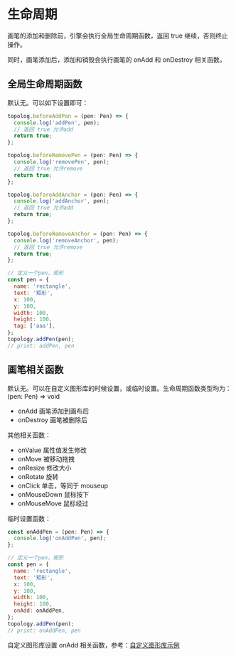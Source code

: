 # 生命周期

画笔的添加和删除前，引擎会执行全局生命周期函数，返回 true 继续，否则终止操作。

同时，画笔添加后，添加和销毁会执行画笔的 onAdd 和 onDestroy 相关函数。

## 全局生命周期函数

默认无。可以如下设置即可：

```js
topolog.beforeAddPen = (pen: Pen) => {
  console.log('addPen', pen);
  // 返回 true 允许add
  return true;
};

topolog.beforeRemovePen = (pen: Pen) => {
  console.log('removePen', pen);
  // 返回 true 允许remove
  return true;
};

topolog.beforeAddAnchor = (pen: Pen) => {
  console.log('addAnchor', pen);
  // 返回 true 允许add
  return true;
};

topolog.beforeRemoveAnchor = (pen: Pen) => {
  console.log('removeAnchor', pen);
  // 返回 true 允许remove
  return true;
};

// 定义一个pen，矩形
const pen = {
  name: 'rectangle',
  text: '矩形',
  x: 100,
  y: 100,
  width: 100,
  height: 100,
  tag: ['aaa'],
};
topology.addPen(pen);
// print: addPen, pen
```

## 画笔相关函数

默认无。可以在自定义图形库的时候设置，或临时设置。生命周期函数类型均为：(pen: Pen) => void

- onAdd 画笔添加到画布后
- onDestroy 画笔被删除后

其他相关函数：

- onValue 属性值发生修改
- onMove 被移动拖拽
- onResize 修改大小
- onRotate 旋转
- onClick 单击，等同于 mouseup
- onMouseDown 鼠标按下
- onMouseMove 鼠标经过

临时设置函数：

```js
const onAddPen = (pen: Pen) => {
  console.log('onAddPen', pen);
};

// 定义一个pen，矩形
const pen = {
  name: 'rectangle',
  text: '矩形',
  x: 100,
  y: 100,
  width: 100,
  height: 100,
  onAdd: onAddPen,
};
topology.addPen(pen);
// print: onAddPen, pen
```

自定义图形库设置 onAdd 相关函数，参考：[自定义图形库示例](https://github.com/le5le-com/topology.js/blob/master/packages/chart-diagram/src/echarts.ts)
